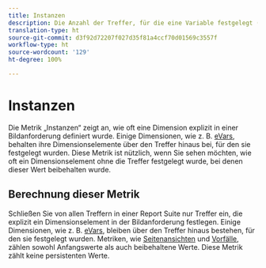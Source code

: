 ```yaml
---
title: Instanzen
description: Die Anzahl der Treffer, für die eine Variable festgelegt (und nicht beibehalten) wurde.
translation-type: ht
source-git-commit: d3f92d72207f027d35f81a4ccf70d01569c3557f
workflow-type: ht
source-wordcount: '129'
ht-degree: 100%

---
```



# Instanzen

Die Metrik „Instanzen“ zeigt an, wie oft eine Dimension explizit in einer Bildanforderung definiert wurde. Einige Dimensionen, wie z. B. [eVars](../dimensions/evar.md), behalten ihre Dimensionselemente über den Treffer hinaus bei, für den sie festgelegt wurden. Diese Metrik ist nützlich, wenn Sie sehen möchten, wie oft ein Dimensionselement ohne die Treffer festgelegt wurde, bei denen dieser Wert beibehalten wurde.

## Berechnung dieser Metrik

Schließen Sie von allen Treffern in einer Report Suite nur Treffer ein, die explizit ein Dimensionselement in der Bildanforderung festlegen. Einige Dimensionen, wie z. B. [eVars](../dimensions/evar.md), bleiben über den Treffer hinaus bestehen, für den sie festgelegt wurden. Metriken, wie [Seitenansichten](page-views.md) und [Vorfälle](occurrences.md), zählen sowohl Anfangswerte als auch beibehaltene Werte. Diese Metrik zählt keine persistenten Werte.
